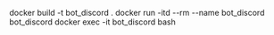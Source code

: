 docker build -t bot_discord .
docker run -itd --rm --name bot_discord bot_discord
docker exec -it bot_discord bash